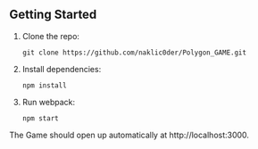
## Getting Started

1.  Clone the repo:

        git clone https://github.com/naklic0der/Polygon_GAME.git

2.  Install dependencies:

        npm install

3.  Run webpack:

        npm start

The Game should open up automatically at http://localhost:3000.
